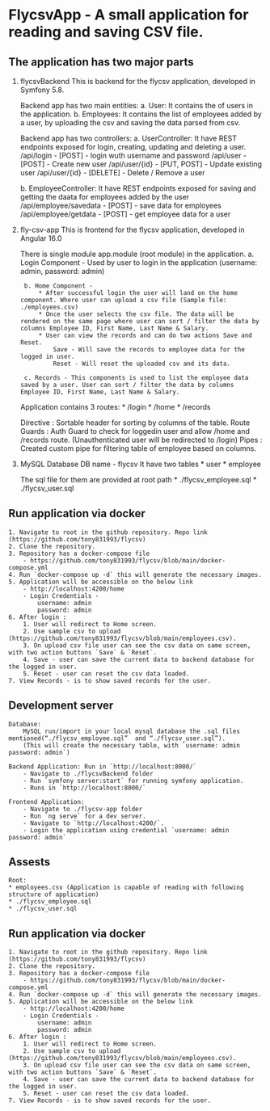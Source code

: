 # FlycsvApp - A small application for reading and saving CSV file.

## The application has two major parts 

1. flycsvBackend
    This is backend for the flycsv application, developed in Symfony 5.8.
    
    Backend app has two main entities:
     a. User: It contains the of users in the application.
     b. Employees: It contains the list of employees added by a user, by uploading the csv and saving the data parsed from csv. 

    Backend app has two controllers:
     a. UserController: It have REST endpoints exposed for login, creating, updating and deleting a user.
        /api/login - [POST] - login wuth username and password
        /api/user - [POST] - Create new user
        /api/user/{id} - [PUT, POST] - Update existing user
        /api/user/{id} - [DELETE] - Delete / Remove a user

     b. EmployeeController: It have REST endpoints exposed for saving and getting the daata for employees added by the user 
        /api/employee/savedata - [POST] - save data for employees 
        /api/employee/getdata - [POST] - get employee data for a user

2. fly-csv-app
    This is frontend for the flycsv application, developed in Angular 16.0

    There is single module app.module (root module) in the application.
        a. Login Component - Used by user to login in the application (username: admin, password: admin) 
        
        b. Home Component - 
            * After successful login the user will land on the home component. Where user can upload a csv file (Sample file: ./employees.csv)
            * Once the user selects the csv file. The data will be rendered on the same page where user can sort / filter the data by columns Employee ID, First Name, Last Name & Salary.
            * User can view the records and can do two actions Save and Reset.
                Save - Will save the records to employee data for the logged in user.
                Reset - Will reset the uploaded csv and its data.
                
        c. Records - This components is used to list the employee data saved by a user. User can sort / filter the data by columns Employee ID, First Name, Last Name & Salary.

    Application contains 3 routes:
        * /login
        * /home
        * /records

    Directive : 
        Sortable header for sorting by columns of the table.
    Route Guards :
         Auth Guard to check for loggedin user and allow /home and /records route. (Unauthenticated user will be redirected to /login)
    Pipes :
        Created custom pipe for filtering table of employee based on columns.

3. MySQL Database
    DB name - flycsv 
    It have two tables 
        * user
        * employee

    The sql file for them are provided at root path
        * ./flycsv_employee.sql
        * ./flycsv_user.sql

## Run application via docker

    1. Navigate to root in the github repository. Repo link (https://github.com/tony831993/flycsv)
    2. Clone the repository.
    3. Repository has a docker-compose file 
        - https://github.com/tony831993/flycsv/blob/main/docker-compose.yml
    4. Run `docker-compose up -d` this will generate the necessary images.
    5. Application will be accessible on the below link
        - http://localhost:4200/home
        - Login Credentials - 
            username: admin 
            password: admin
    6. After login :
        1. User will redirect to Home screen.
        2. Use sample csv to upload (https://github.com/tony831993/flycsv/blob/main/employees.csv).
        3. On upload csv file user can see the csv data on same screen, with two action buttons `Save` & `Reset`.
        4. Save - user can save the current data to backend database for the logged in user.
        5. Reset - user can reset the csv data loaded.
    7. View Records - is to show saved records for the user.

## Development server

    Database: 
        MySQL run/import in your local mysql database the .sql files mentioned(“./flycsv_employee.sql”  and “./flycsv_user.sql”). 
        (This will create the necessary table, with `username: admin password: admin`)

    Backend Application: Run in `http://localhost:8000/`
        - Navigate to ./flycsvBackend folder
        - Run `symfony server:start` for running symfony application.
        - Runs in `http://localhost:8000/`

    Frontend Application: 
        - Navigate to ./flycsv-app folder
        - Run `ng serve` for a dev server. 
        - Navigate to `http://localhost:4200/`.
        - Login the application using credential `username: admin password: admin`

## Assests 
    Root: 
    * employees.csv (Application is capable of reading with following structure of application)
    * ./flycsv_employee.sql
    * ./flycsv_user.sql

## Run application via docker

    1. Navigate to root in the github repository. Repo link (https://github.com/tony831993/flycsv)
    2. Clone the repository.
    3. Repository has a docker-compose file 
        - https://github.com/tony831993/flycsv/blob/main/docker-compose.yml
    4. Run `docker-compose up -d` this will generate the necessary images.
    5. Application will be accessible on the below link
        - http://localhost:4200/home
        - Login Credentials - 
            username: admin 
            password: admin
    6. After login :
        1. User will redirect to Home screen.
        2. Use sample csv to upload (https://github.com/tony831993/flycsv/blob/main/employees.csv).
        3. On upload csv file user can see the csv data on same screen, with two action buttons `Save` & `Reset`.
        4. Save - user can save the current data to backend database for the logged in user.
        5. Reset - user can reset the csv data loaded.
    7. View Records - is to show saved records for the user.